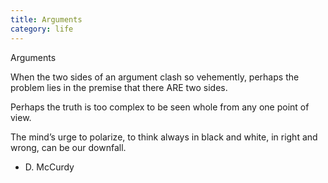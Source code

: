 ```yaml
---
title: Arguments
category: life
---
```


Arguments

When the two sides
of an argument
clash so vehemently,
perhaps the problem lies
in the premise that
there ARE two sides.

Perhaps the truth
is too complex
to be seen whole
from any one
point of view.

The mind’s urge
to polarize,
to think always
in black and white,
in right and wrong,
can be our downfall.

- D. McCurdy
